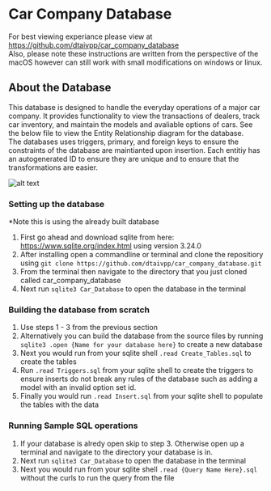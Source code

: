 # Car Company Database
For best viewing experiance please view at https://github.com/dtaivpp/car_company_database    
Also, please note these instructions are written from the perspective of the macOS however can still work with small modifications on windows or linux. 

## About the Database
This database is designed to handle the everyday operations of a major car company. It provides functionality to view the transactions of dealers, track car inventory, and maintain the models and avaliable options of cars. See the below file to view the Entity Relationship diagram for the database.  
The databases uses triggers, primary, and foreign keys to ensure the constraints of the database are maintianted upon insertion. Each entitiy has an autogenerated ID to ensure they are unique and to ensure that the transformations are easier. 

![alt text](https://github.com/dtaivpp/car_company_database/blob/master/Car_Database_ER_Diagram.png?raw=true "ER Diagram")
  
### Setting up the database
*Note this is using the already built database  
1. First go ahead and download sqlite from here: https://www.sqlite.org/index.html using version 3.24.0
2. After installing open a commandline or terminal and clone the repositiory using  `git clone https://github.com/dtaivpp/car_company_database.git`
3. From the terminal then navigate to the directory that you just cloned called car_company_database
4. Next run `sqlite3 Car_Database` to open the database in the terminal  

### Building the database from scratch
1. Use steps 1 - 3 from the previous section
2. Alternatively you can build the database from the source files by running `sqlite3 .open {Name for your database here}` to create a new database
3. Next you would run from your sqlite shell `.read Create_Tables.sql` to create the tables 
5. Run `.read Triggers.sql` from your sqlite shell to create the triggers to ensure inserts do not break any rules of the database such as adding a model with an invalid option set id. 
5. Finally you would run `.read Insert.sql` from your sqlite shell to populate the tables with the data

### Running Sample SQL operations
1. If your database is alredy open skip to step 3. Otherwise open up a terminal and navigate to the directory your database is in. 
2. Next run `sqlite3 Car_Database` to open the database in the terminal  
3. Next you would run from your sqlite shell `.read {Query Name Here}.sql` without the curls to run the query from the file 

